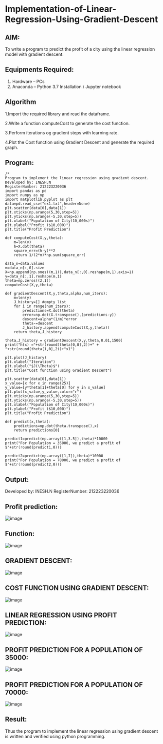 # Implementation-of-Linear-Regression-Using-Gradient-Descent

## AIM:
To write a program to predict the profit of a city using the linear regression model with gradient descent.

## Equipments Required:
1. Hardware – PCs
2. Anaconda – Python 3.7 Installation / Jupyter notebook

## Algorithm
1.Import the required library and read the dataframe.

2.Write a function computeCost to generate the cost function.

3.Perform iterations og gradient steps with learning rate.

4.Plot the Cost function using Gradient Descent and generate the required graph.



## Program:
```
/*
Program to implement the linear regression using gradient descent.
Developed by: INESH.N
RegisterNumber: 212223220036
import pandas as pd
import numpy as np
import matplotlib.pyplot as plt
data=pd.read_csv("ex1.txt",header=None)
plt.scatter(data[0],data[1])
plt.xticks(np.arange(5,30,step=5))
plt.yticks(np.arange(-5,30,step=5))
plt.xlabel("Population of City(10,000s)")
plt.ylabel("Profit ($10,000)")
plt.title("Profit Prediction")

def computeCost(X,y,theta):
    m=len(y) 
    h=X.dot(theta) 
    square_err=(h-y)**2
    return 1/(2*m)*np.sum(square_err) 

data_n=data.values
m=data_n[:,0].size
X=np.append(np.ones((m,1)),data_n[:,0].reshape(m,1),axis=1)
y=data_n[:,1].reshape(m,1)
theta=np.zeros((2,1))
computeCost(X,y,theta) 

def gradientDescent(X,y,theta,alpha,num_iters):
    m=len(y)
    J_history=[] #empty list
    for i in range(num_iters):
        predictions=X.dot(theta)
        error=np.dot(X.transpose(),(predictions-y))
        descent=alpha*(1/m)*error
        theta-=descent
        J_history.append(computeCost(X,y,theta))
    return theta,J_history

theta,J_history = gradientDescent(X,y,theta,0.01,1500)
print("h(x) ="+str(round(theta[0,0],2))+" + "+str(round(theta[1,0],2))+"x1")

plt.plot(J_history)
plt.xlabel("Iteration")
plt.ylabel("$J(\Theta)$")
plt.title("Cost function using Gradient Descent")

plt.scatter(data[0],data[1])
x_value=[x for x in range(25)]
y_value=[y*theta[1]+theta[0] for y in x_value]
plt.plot(x_value,y_value,color="r")
plt.xticks(np.arange(5,30,step=5))
plt.yticks(np.arange(-5,30,step=5))
plt.xlabel("Population of City(10,000s)")
plt.ylabel("Profit ($10,000)")
plt.title("Profit Prediction")

def predict(x,theta):
    predictions=np.dot(theta.transpose(),x)
    return predictions[0]

predict1=predict(np.array([1,3.5]),theta)*10000
print("For Population = 35000, we predict a profit of $"+str(round(predict1,0)))

predict2=predict(np.array([1,7]),theta)*10000
print("For Population = 70000, we predict a profit of $"+str(round(predict2,0)))

```

## Output:
Developed by: INESH.N
RegisterNumber: 212223220036
## Profit prediction:
![image](https://github.com/inesh-2384/Implementation-of-Linear-Regression-Using-Gradient-Descent/assets/146412203/24b5a8bf-c811-4313-8662-fab744c79704)
## Function:
![image](https://github.com/inesh-2384/Implementation-of-Linear-Regression-Using-Gradient-Descent/assets/146412203/5e42bdce-d1bd-487a-a1da-15502213d0a8)
## GRADIENT DESCENT:
![image](https://github.com/inesh-2384/Implementation-of-Linear-Regression-Using-Gradient-Descent/assets/146412203/640a686c-274c-4a12-b827-2700fb3bc9da)
## COST FUNCTION USING GRADIENT DESCENT:
![image](https://github.com/inesh-2384/Implementation-of-Linear-Regression-Using-Gradient-Descent/assets/146412203/1864e8a1-d847-4202-936a-9f845b96c146)
## LINEAR REGRESSION USING PROFIT PREDICTION:
![image](https://github.com/inesh-2384/Implementation-of-Linear-Regression-Using-Gradient-Descent/assets/146412203/f7934c54-4327-4dc0-a0d2-f798dbe3035a)
## PROFIT PREDICTION FOR A POPULATION OF 35000:
![image](https://github.com/inesh-2384/Implementation-of-Linear-Regression-Using-Gradient-Descent/assets/146412203/1381d1f2-3453-4901-9ffe-1a96586ab8f3)
## PROFIT PREDICTION FOR A POPULATION OF 70000:
![image](https://github.com/inesh-2384/Implementation-of-Linear-Regression-Using-Gradient-Descent/assets/146412203/451f4b9c-7907-48f2-9c85-9a56883bbb60)





## Result:
Thus the program to implement the linear regression using gradient descent is written and verified using python programming.
